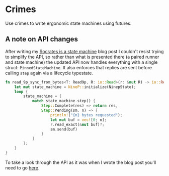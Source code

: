 # Crimes

Use crimes to write ergonomic state machines using futures.


## A note on API changes

After writing my [Socrates is a state machine][0] blog post I couldn't resist trying to simplify the API,
so rather than what is presented there (a paired runner and state machine) the updated API now handles
everything with a single struct: `PinnedStateMachine`. It also enforces that replies are sent before
calling `step` again via a lifecycle typestate.

```rust
fn read_9p_sync_from_bytes<T: Read9p, R: io::Read>(r: &mut R) -> io::Result<T> {
    let mut state_machine = NineP::initialize(NinepState);
    loop {
        state_machine = {
            match state_machine.step() {
                Step::Complete(res) => return res,
                Step::Pending(sm, n) => {
                    println!("{n} bytes requested");
                    let mut buf = vec![0; n];
                    r.read_exact(&mut buf)?;
                    sm.send(buf)
                }
            }
        };
    }
}
```

To take a look through the API as it was when I wrote the blog post you'll need to go [here][1].

  [0]: https://www.sminez.dev/socrates-is-a-state-machine/
  [1]: https://github.com/sminez/crimes/tree/1ea8a028f861b7d6061f3153af5532fc77856058
